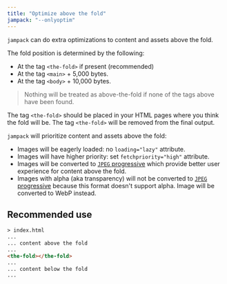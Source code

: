 ```yaml
---
title: "Optimize above the fold"
jampack: "--onlyoptim"
---
```


`jampack` can do extra optimizations to content and assets above the fold.

The fold position is determined by the following:
- At the tag `<the-fold>` if present (recommended)
- At the tag `<main>` + 5,000 bytes.
- At the tag `<body>` + 10,000 bytes.

> Nothing will be treated as above-the-fold if none of the tags above have been found.

The tag `<the-fold>` should be placed in your HTML pages where you think the fold will be.
The tag `<the-fold>` will be removed from the final output.

`jampack` will prioritize content and assets above the fold:

- Images will be eagerly loaded: no `loading="lazy"` attribute.
- Images will have higher priority: set `fetchpriority="high"` attribute.
- Images will be converted to [`JPEG` progressive](https://www.thewebmaster.com/progressive-jpegs/) which provide better user experience for content above the fold.
- Images with alpha (aka transparency) will not be converted to [`JPEG` progressive](https://www.thewebmaster.com/progressive-jpegs/) because this format doesn't support alpha. Image will be converted to WebP instead.

## Recommended use

```html
> index.html 
... 
... content above the fold 
...
<the-fold></the-fold>
... 
... content below the fold 
...
```
